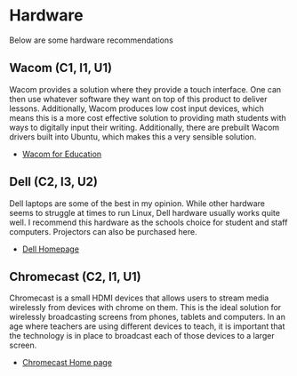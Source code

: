 # Hardware

Below are some hardware recommendations

## Wacom (C1, I1, U1)

Wacom provides a solution where they provide a touch interface. One can then use whatever software they want on top of this product to deliver lessons. Additionally, Wacom produces low cost input devices, which means this is a more cost effective solution to providing math students with ways to digitally input their writing. Additionally, there are prebuilt Wacom drivers built into Ubuntu, which makes this a very sensible solution.

* [Wacom for Education](http://www.wacom.com/en-ca/discover/educate/interactive-classroom)

## Dell (C2, I3, U2)

Dell laptops are some of the best in my opinion. While other hardware seems to struggle at times to run Linux, Dell hardware usually works quite well. I recommend this hardware as the schools choice for student and staff computers. Projectors can also be purchased here.

* [Dell Homepage](http://www.dell.com/)

## Chromecast (C2, I1, U1)

Chromecast is a small HDMI devices that allows users to stream media wirelessly from devices with chrome on them. This is the ideal solution for wirelessly broadcasting screens from phones, tablets and computers. In an age where teachers are using different devices to teach, it is important that the technology is in place to broadcast each of those devices to a larger screen.

* [Chromecast Home page](https://www.google.ca/chrome/devices/chromecast/)
